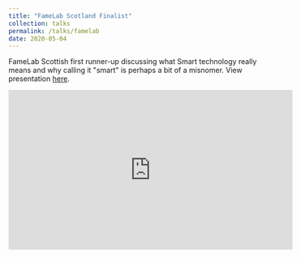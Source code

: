 ```yaml
---
title: "FameLab Scotland Finalist"
collection: talks
permalink: /talks/famelab
date: 2020-05-04
---
```


FameLab Scottish first runner-up discussing what Smart technology really means
and why calling it "smart" is perhaps a bit of a misnomer. View presentation <a href="https://www.youtube.com/embed/9WZHeY0ckdE?start=1647">here</a>.


<iframe width="560" height="315" src="https://www.youtube.com/embed/9WZHeY0ckdE?start=1647" frameborder="0" allow="accelerometer; autoplay; clipboard-write; encrypted-media; gyroscope; picture-in-picture" allowfullscreen></iframe>
